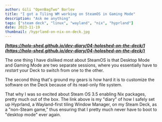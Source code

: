```yaml
---
author: Gili "OpenBagTwo" Barlev
title: "I got a Tiling WM working on SteamOS in Gaming Mode"
description: "Ask me anything"
tags: ["steam deck", "linux", "wayland", "nix", "hyprland"]
date: 2023-11-19
thumbnail: /hyprland-on-nix-on-deck.jpg
---
```


***[https://holo-shed.github.io/dev-diary/04-holoshed-on-the-deck/](https://holo-shed.github.io/dev-diary/04-holoshed-on-the-deck/)***

The one thing I have disliked most about SteamOS is that Desktop Mode
and Gaming Mode are two separate sessions, where you essentially have
to _restart_ your Deck to switch from one to the other.

The second thing that's ground my gears is how hard it is to customize
the software on the Deck because of its read-only file system.

That why I was so excited about Steam OS 3.5 enabling Nix packages,
pretty much out of the box. The link above is my "diary" of how I safely
set up Hyprland, a Wayland-first tiling Window Manager, on my Steam Deck, as a
"non-Steam game," thus ensuring that I pretty much never have to boot to
"desktop mode" ever again.
